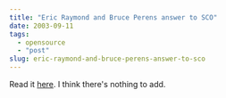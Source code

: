 ```yaml
---
title: "Eric Raymond and Bruce Perens answer to SCO"
date: 2003-09-11
tags: 
  - opensource
  - "post"
slug: eric-raymond-and-bruce-perens-answer-to-sco
---
```


Read it [here](http://linuxtoday.com/news_story.php3?ltsn=2003-09-10-016-26-OS-CD-CY). I think there's nothing to add.
